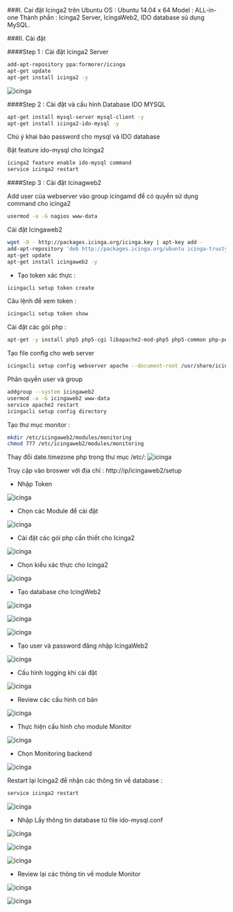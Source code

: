 ###I. Cai đặt Icinga2 trên Ubuntu
OS : Ubuntu 14.04 x 64
Model : ALL-in-one
Thành phần : Icinga2 Server, IcingaWeb2, IDO database sủ dụng MySQL.

###II. Cài đặt

####Step 1 : Cài đặt Icinga2 Server

```sh
add-apt-repository ppa:formorer/icinga
apt-get update
apt-get install icinga2 -y
```
![icinga](/images/i11.png)

####Step 2 : Cài đặt và cấu hình Database IDO MYSQL

```sh
apt-get install mysql-server mysql-client -y
apt-get install icinga2-ido-mysql -y
```
Chú ý khai báo password cho mysql và IDO database

Bật feature ido-mysql cho Icinga2

```sh
icinga2 feature enable ido-mysql command 
service icinga2 restart
```

####Step 3 : Cài đặt Icinagweb2

Add user của webserver vào group icingamd để có quyền sử dụng command cho icinga2

```sh
usermod -a -G nagios www-data
```

Cài đặt Icingaweb2

```sh
wget -O - http://packages.icinga.org/icinga.key | apt-key add -
add-apt-repository 'deb http://packages.icinga.org/ubuntu icinga-trusty main'
apt-get update
apt-get install icingaweb2 -y
```
- Tạo token xác thực : 
```sh
icingacli setup token create
```

Câu lệnh để xem token :

```sh
icingacli setup token show
```

Cài đặt các gói php :

```sh
apt-get -y install php5 php5-cgi libapache2-mod-php5 php5-common php-pear php5-json php5-gd php5-imagick php5-pgsql php5-intl php5-ldap php5-mysql 
```

Tạo file config cho web server

```sh
icingacli setup config webserver apache --document-root /usr/share/icingaweb2/public
```

Phân quyền user và group
```sh
addgroup --system icingaweb2
usermod -a -G icingaweb2 www-data
service apache2 restart
icingacli setup config directory
```

Tạo thư mục monitor :

```sh
mkdir /etc/icingaweb2/modules/monitoring
chmod 777 /etc/icingaweb2/modules/monitoring
```
Thay đổi date.timezone php trong thư mục /etc/: 
![icinga](/images/i29.png)

Truy cập vào broswer với địa chỉ : http://ip/icingaweb2/setup

 - Nhập Token
 
![icinga](/images/i12.png)

 - Chọn các Module để cài đặt
 
![icinga](/images/i3.png)

 - Cài đặt các gói php cần thiết cho Icinga2

![icinga](/images/i14.png)

 - Chọn kiểu xác thực cho Icinga2

![icinga](/images/i15.png)

 - Tạo database cho IcingWeb2

![icinga](/images/i16.png)

![icinga](/images/i17.png)

![icinga](/images/i18.png)

 - Tạo user và password đăng nhập IcingaWeb2

![icinga](/images/i19.png)

 - Cấu hình logging khi cài đặt

![icinga](/images/i20.png)

 - Review các cấu hình cơ bản

![icinga](/images/i21.png)

 - Thực hiện cấu hình cho module Monitor

![icinga](/images/i22.png)

 - Chọn Monitoring backend 

![icinga](/images/i23.png)

Restart lại Icinga2 để nhận các thông tin về database :
```sh
service icinga2 restart
```
![icinga](/images/i24.png)

 - Nhập Lấy thông tin database từ file ido-mysql.conf

![icinga](/images/i25.png)

![icinga](/images/i26.png)

![icinga](/images/i27.png)

 - Review lại các thông tin về module Monitor

![icinga](/images/i28.png)

![icinga](/images/i30.png)
